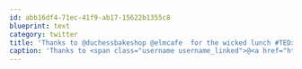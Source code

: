 ```yaml
---
id: abb16df4-71ec-41f9-ab17-15622b1355c8
blueprint: text
category: twitter
title: 'Thanks to @duchessbakeshop @elmcafe  for the wicked lunch #TEDxEdmonton'
caption: 'Thanks to <span class="username username_linked">@<a href="https://twitter.com/duchessbakeshop" title="Duchess Bake Shop">duchessbakeshop</a></span> <span class="username username_linked">@<a href="https://twitter.com/elmcafe" title="elm café">elmcafe</a></span>  for the wicked lunch <span class="hashtag hashtag_local">#<a href="http://tweettemp.darylchymko.ca/?tag=tedxedmonton">TEDxEdmonton</a>'
---
```

